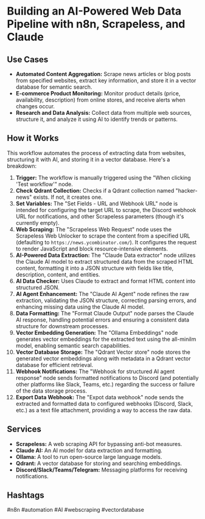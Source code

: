 # Building an AI-Powered Web Data Pipeline with n8n, Scrapeless, and Claude

## Use Cases

- **Automated Content Aggregation:** Scrape news articles or blog posts from specified websites, extract key information, and store it in a vector database for semantic search.
- **E-commerce Product Monitoring:** Monitor product details (price, availability, description) from online stores, and receive alerts when changes occur.
- **Research and Data Analysis:** Collect data from multiple web sources, structure it, and analyze it using AI to identify trends or patterns.

## How it Works

This workflow automates the process of extracting data from websites, structuring it with AI, and storing it in a vector database. Here's a breakdown:

1.  **Trigger:** The workflow is manually triggered using the "When clicking 'Test workflow'" node.
2.  **Check Qdrant Collection:** Checks if a Qdrant collection named "hacker-news" exists. If not, it creates one.
3.  **Set Variables:** The "Set Fields - URL and Webhook URL" node is intended for configuring the target URL to scrape, the Discord webhook URL for notifications, and other Scrapeless parameters (though it's currently empty).
4.  **Web Scraping:** The "Scrapeless Web Request" node uses the Scrapeless Web Unlocker to scrape the content from a specified URL (defaulting to `https://news.ycombinator.com/`). It configures the request to render JavaScript and block resource-intensive elements.
5.  **AI-Powered Data Extraction:** The "Claude Data extractor" node utilizes the Claude AI model to extract structured data from the scraped HTML content, formatting it into a JSON structure with fields like title, description, content, and entities.
6. **AI Data Checker:** Uses Claude to extract and format HTML content into structured JSON.
7.  **AI Agent Enhancement:** The "Claude AI Agent" node refines the raw extraction, validating the JSON structure, correcting parsing errors, and enhancing missing data using the Claude AI model.
8.  **Data Formatting:** The "Format Claude Output" node parses the Claude AI response, handling potential errors and ensuring a consistent data structure for downstream processes.
9.  **Vector Embedding Generation:** The "Ollama Embeddings" node generates vector embeddings for the extracted text using the all-minilm model, enabling semantic search capabilities.
10. **Vector Database Storage:** The "Qdrant Vector store" node stores the generated vector embeddings along with metadata in a Qdrant vector database for efficient retrieval.
11. **Webhook Notifications:**  The "Webhook for structured AI agent response" node sends formatted notifications to Discord (and potentially other platforms like Slack, Teams, etc.) regarding the success or failure of the data storage process.
12. **Export Data Webhook:** The "Expot data webhook" node sends the extracted and formatted data to configured webhooks (Discord, Slack, etc.) as a text file attachment, providing a way to access the raw data.

## Services

-   **Scrapeless:** A web scraping API for bypassing anti-bot measures.
-   **Claude AI:** An AI model for data extraction and formatting.
-   **Ollama:** A tool to run open-source large language models.
-   **Qdrant:** A vector database for storing and searching embeddings.
-   **Discord/Slack/Teams/Telegram:** Messaging platforms for receiving notifications.

## Hashtags

#n8n #automation #AI #webscraping #vectordatabase
